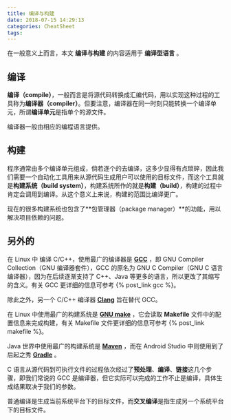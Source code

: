 ```yaml
---
title: 编译与构建
date: 2018-07-15 14:29:13
categories: CheatSheet
tags:
---
```


在一般意义上而言，本文 **编译与构建** 的内容适用于 **编译型语言** 。

## 编译

**编译（compile）**，一般而言是将源代码转换成汇编代码，用以实现这种过程的工具称为**编译器（compiler）**。但要注意，编译器在同一时刻只能转换一个编译单元，所谓**编译单元**是指单个的源文件。

编译器一般由相应的编程语言提供。

## 构建

程序通常由多个编译单元组成，倘若逐个的去编译，这多少显得有点琐碎，因此我们需要一个自动化工具用来从源代码生成用户可以使用的目标文件，而这个工具就是**构建系统（build system）**，构建系统所作的就是**构建（build）**，构建的过程中肯定会调用到编译。从这个意义上来说，构建的范围比编译更广。

现在的很多构建系统也包含了**包管理器（package manager）**的功能，用以解决项目依赖的问题。

<!-- more -->

## 另外的

在 Linux 中 编译 C/C++，使用最广的编译器是 **[GCC](https://gcc.gnu.org/)** ，即 GNU Compiler Collection（GNU 编译器套件），GCC 的原名为 GNU C Compiler（GNU C 语言编译器），因为在后续逐渐支持了 C++、Java 等更多的语言，所以更改了其缩写的含义。有关 GCC 更详细的信息可参考 {% post_link gcc %}。

除此之外，另一个 C/C++ 编译器 **[Clang](http://clang.llvm.org/)** 旨在替代 GCC。

在 Linux 中使用最广的构建系统是 **[GNU make](https://www.gnu.org/software/make/)** ，它会读取 **Makefile** 文件中的配置信息来完成构建，有关 Makefile 文件更详细的信息可参考 {% post_link makefile %}。

Java 世界中使用最广的构建系统是 **[Maven](https://maven.apache.org/)** ，而在 Android Studio 中则使用到了后起之秀 **[Gradle](https://gradle.org/)** 。

C 语言从源代码到可执行文件的过程依次经过了**预处理**、**编译**、**链接**这几个步骤，即我们常说的 GCC 是编译器，但它实际可以完成的工作不止是编译，具体生成结果取决于我们的参数。

普通编译是生成当前系统平台下的目标文件，而**交叉编译**是指生成另一个系统平台下的目标文件。
